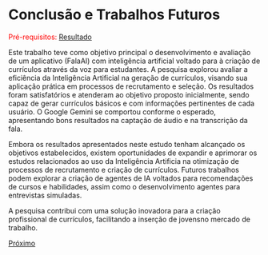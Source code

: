 # Conclusão e Trabalhos Futuros

<span style="color:red">Pré-requisitos: <a href="5-Resultado.md">Resultado</a></span>

Este trabalho teve como objetivo principal o desenvolvimento e avaliação de um aplicativo (FalaAI) com inteligência artificial voltado para à criação de currículos através da voz para estudantes. A pesquisa explorou avaliar a eficiência da Inteligência Artificial na geração de currículos, visando sua aplicação prática em processos de recrutamento e seleção. Os resultados foram satisfatórios e atenderam ao objetivo proposto inicialmente, sendo capaz de gerar currículos básicos e com informações pertinentes de cada usuário. O Google Gemini se comportou conforme o esperado, apresentando bons resultados na captação de áudio e na transcrição da fala.

Embora os resultados apresentados neste estudo tenham alcançado os objetivos estabelecidos, existem oportunidades de expandir e aprimorar os estudos relacionados ao uso da Inteligência Artificia na otimização de processos de recrutamento e criação de currículos. Futuros trabalhos podem explorar a criação de agentes de IA voltados para recomendações de cursos e habilidades, assim como o desenvolvimento agentes para entrevistas simuladas.

A pesquisa contribui com uma solução inovadora para a criação profissional de currículos, facilitando a inserção de jovensno mercado de trabalho.


[Próximo](./7-Referências.md) 
